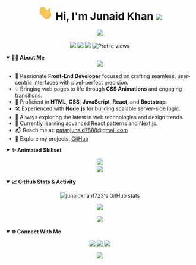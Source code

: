 <h1 align="center"> <img src="https://raw.githubusercontent.com/ABSphreak/ABSphreak/master/gifs/Hi.gif" height="40"/> Hi, I'm Junaid Khan <img src="https://media.giphy.com/media/hvRJCLFzcasrR4ia7z/giphy.gif" width="35"/> </h1> <p align="center"> <img src="https://readme-typing-svg.demolab.com?font=Fira+Code&pause=800&color=F7A41D&center=true&vCenter=true&width=600&lines=Front-End+Developer+%7C+React+Enthusiast;Crafting+beautiful%2C+interactive+UIs;Turning+ideas+into+digital+experiences;Let's+build+something+amazing+!" /> </p>
<p align="center"> <img src="https://img.shields.io/badge/Focus-Frontend%20Development-blueviolet?style=for-the-badge" /> <img src="https://img.shields.io/badge/Stack-React%20%7C%20Node.js-yellowgreen?style=for-the-badge" /> <img src="https://img.shields.io/badge/Tools-Git%2C%20VSCode%2C%20AI-orange?style=for-the-badge" /> <img src="https://komarev.com/ghpvc/?username=junaidkhan1723&style=for-the-badge&color=brightgreen" alt="Profile views" /> </p>
<details open> <summary><b>👨‍💻 About Me</b></summary> <div align="center"> <img src="https://media.giphy.com/media/qgQUggAC3Pfv687qPC/giphy.gif" width="350" /> </div> <ul> <li>🎨 Passionate <b>Front-End Developer</b> focused on crafting seamless, user-centric interfaces with pixel-perfect precision.</li> <li>💡 Bringing web pages to life through <b>CSS Animations</b> and engaging transitions.</li> <li>🔧 Proficient in <b>HTML</b>, <b>CSS</b>, <b>JavaScript</b>, <b>React</b>, and <b>Bootstrap</b>.</li> <li>🛠️ Experienced with <b>Node.js</b> for building scalable server-side logic.</li> <li>🚀 Always exploring the latest in web technologies and design trends.</li> <li>🌱 Currently learning advanced React patterns and Next.js.</li> <li>📬 Reach me at: <a href="mailto:patanjunaid7888@gmail.com">patanjunaid7888@gmail.com</a></li> <li>📁 Explore my projects: <a href="https://github.com/junaidkhan1723">GitHub</a></li> </ul> </details>
<details open> <summary><b>✨ Animated Skillset</b></summary> <p align="center"> <img src="https://skillicons.dev/icons?i=html,css,js,react,nodejs,bootstrap,git,github,vscode,figma" /><br> <img src="https://readme-typing-svg.demolab.com?font=Fira+Code&pause=1000&color=1ABC9C&center=true&vCenter=true&width=600&lines=HTML5+%7C+CSS3+%7C+JavaScript;React+%7C+Bootstrap+%7C+CSS+Animations;Node.js+%7C+Git+%7C+VSCode+%7C+AI+Tools" /> </p> </details>
<details open> <summary><b>📈 GitHub Stats & Activity</b></summary> <p align="center"> <img src="https://github-readme-stats.vercel.app/api?username=junaidkhan1723&show_icons=true&theme=radical&hide_border=true" alt="junaidkhan1723's GitHub stats" /> </p> <p align="center"> <img src="https://github-readme-streak-stats.herokuapp.com/?user=junaidkhan1723&theme=radical&hide_border=true" /> </p> <p align="center"> <img src="https://github-readme-stats.vercel.app/api/top-langs/?username=junaidkhan1723&langs_count=10&theme=radical&layout=compact&hide_border=true" /> </p> </details>
<details open> <summary><b>🌐 Connect With Me</b></summary> <p align="center"> <a href="https://www.linkedin.com/in/junaidkhan1723" target="_blank"> <img src="https://img.shields.io/badge/LinkedIn-0A66C2?logo=linkedin&logoColor=white&style=for-the-badge" /> </a> <a href="mailto:patanjunaid7888@gmail.com"> <img src="https://img.shields.io/badge/Email-D14836?logo=gmail&logoColor=white&style=for-the-badge" /> </a> <a href="https://github.com/junaidkhan1723"> <img src="https://img.shields.io/badge/GitHub-181717?logo=github&logoColor=white&style=for-the-badge" /> </a> </p> </details>
<p align="center"> <img src="https://capsule-render.vercel.app/api?type=waving&color=gradient&height=120&section=footer"/> </p>
